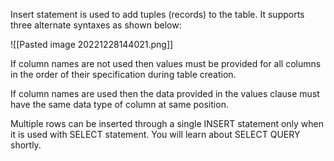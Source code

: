 Insert statement is used to add tuples (records) to the table. It supports three alternate syntaxes as shown below:

![[Pasted image 20221228144021.png]]

If column names are not used then values must be provided for all columns in the order of their specification during table creation.

If column names are used then the data provided in the values clause must have the same data type of column at same position.

Multiple rows can be inserted through a single INSERT statement only when it is used with SELECT statement. You will learn about SELECT QUERY shortly.